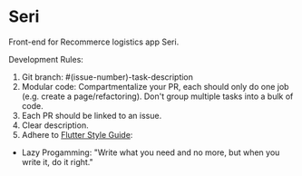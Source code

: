 # Seri

Front-end for Recommerce logistics app Seri.

Development Rules:
1. Git branch: #(issue-number)-task-description
2. Modular code: Compartmentalize your PR, each should only do one job (e.g. create a page/refactoring). Don't group multiple tasks into a bulk of code.
3. Each PR should be linked to an issue.
4. Clear description.
5. Adhere to [Flutter Style Guide](https://github.com/flutter/flutter/wiki/Style-guide-for-Flutter-repo):
  - Lazy Progamming: "Write what you need and no more, but when you write it, do it right."

